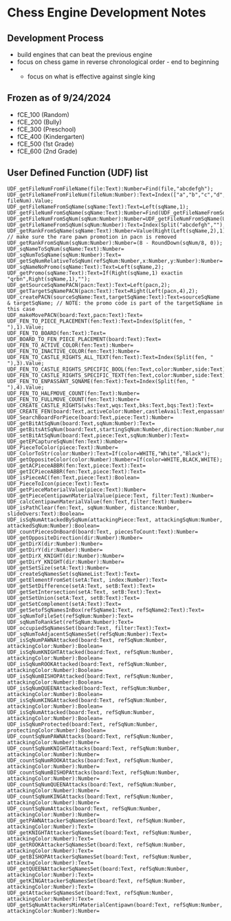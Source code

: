# Chess Engine Development Notes

## Development Process
- build engines that can beat the previous engine
- focus on chess game in reverse chronological order - end to beginning
- - focus on what is effective against single king


## Frozen as of 9/24/2024
- fCE_100 (Random)
- fCE_200 (Bully)
- fCE_300 (Preschool)
- fCE_400 (Kindergarten)
- fCE_500 (1st Grade)
- fCE_600 (2nd Grade)


## User Defined Function (UDF) list
    UDF_getFileNumFromFileName(file:Text):Number=Find(file,"abcdefgh");
    UDF_getFileNameFromFileNum(fileNum:Number):Text=Index(["a","b","c","d","e","f","g","h"], fileNum).Value;
    UDF_getFileNameFromSqName(sqName:Text):Text=Left(sqName,1);
    UDF_getFileNumFromSqName(sqName:Text):Number=Find(UDF_getFileNameFromSqName(sqName),"abcdefgh");
    UDF_getFileNumFromSqNum(sqNum:Number):Number=UDF_getFileNumFromSqName(UDF_sqNumToSqName(sqNum));
    UDF_getFileNameFromSqNum(sqNum:Number):Text=Index(Split("abcdefgh",""),Mod(sqNum,8)+1).Value;
    UDF_getRankFromSqName(sqName:Text):Number=Value(Right(Left(sqName,2),1)); // make sure the rare pawn promotion in pacn is removed
    UDF_getRankFromSqNum(sqNum:Number):Number=(8 - RoundDown(sqNum/8, 0));
    UDF_sqNameToSqNum(sqName:Text):Number=
    UDF_sqNumToSqName(sqNum:Number):Text=
    UDF_getSqNumRelativeToSqNum(refSqNum:Number,x:Number,y:Number):Number=
    UDF_sqNameNoPromo(sqName:Text):Text=Left(sqName,2);
    UDF_getPromo(sqName:Text):Text=If(Right(sqName,1) exactin "qrbn",Right(sqName,1),"");
    UDF_getSourceSqNamePACN(pacn:Text):Text=Left(pacn,2);
    UDF_getTargetSqNamePACN(pacn:Text):Text=Right(Left(pacn,4),2);
    UDF_createPACN(sourceSqName:Text,targetSqName:Text):Text=sourceSqName & targetSqName; // NOTE: the promo code is part of the targetSqName in this case
    UDF_makeMovePACN(board:Text,pacn:Text):Text=
    UDF_FEN_TO_PIECE_PLACEMENT(fen:Text):Text=Index(Split(fen, " "),1).Value;
    UDF_FEN_TO_BOARD(fen:Text):Text=
    UDF_BOARD_TO_FEN_PIECE_PLACEMENT(board:Text):Text=
    UDF_FEN_TO_ACTIVE_COLOR(fen:Text):Number=
    UDF_FEN_TO_INACTIVE_COLOR(fen:Text):Number=
    UDF_FEN_TO_CASTLE_RIGHTS_ALL_TEXT(fen:Text):Text=Index(Split(fen, " "),3).Value;
    UDF_FEN_TO_CASTLE_RIGHTS_SPECIFIC_BOOL(fen:Text,color:Number,side:Text):Boolean=
    UDF_FEN_TO_CASTLE_RIGHTS_SPECIFIC_TEXT(fen:Text,color:Number,side:Text):Text=
    UDF_FEN_TO_ENPASSANT_SQNAME(fen:Text):Text=Index(Split(fen, " "),4).Value;  
    UDF_FEN_TO_HALFMOVE_COUNT(fen:Text):Number=
    UDF_FEN_TO_FULLMOVE_COUNT(fen:Text):Number=
    UDF_CREATE_CASTLE_RIGHTS(wks:Text,wqs:Text,bks:Text,bqs:Text):Text=
    UDF_CREATE_FEN(board:Text,activeColor:Number,castleAvail:Text,enpassantSqName:Text,halfmoveClock:Number,fullmoveClock:Number):Text=
    UDF_SearchBoardForPiece(board:Text,piece:Text):Number=
    UDF_getBitAtSqNum(board:Text,sqNum:Number):Text=
    UDF_getBitsAtSqNum(board:Text,startingSqNum:Number,direction:Number,numberOfSquares:Number):Text=
    UDF_setBitAtSqNum(board:Text,piece:Text,sqNum:Number):Text=
    UDF_getEPCaptureSqNum(fen:Text):Number=
    UDF_PieceToColor(piece:Text):Number=
    UDF_ColorToStr(color:Number):Text=If(color=WHITE,"White","Black");
    UDF_getOppositeColor(color:Number):Number=If(color=WHITE,BLACK,WHITE);
    UDF_getACPieceABBR(fen:Text,piece:Text):Text=
    UDF_getICPieceABBR(fen:Text,piece:Text):Text=
    UDF_isPieceAC(fen:Text,piece:Text):Boolean=
    UDF_PieceToIcon(piece:Text):Text=
    UDF_getPieceMaterialValue(piece:Text):Number=
    UDF_getPieceCentipawnMaterialValue(piece:Text, filter:Text):Number=
    UDF_calcCentipawnMaterialValue(fen:Text,filter:Text):Number=
    UDF_isPathClear(fen:Text, sqNum:Number, distance:Number, slideOvers:Text):Boolean=
    UDF_isSqNumAttackedBySqNum(attackingPiece:Text, attackingSqNum:Number, attackedSqNum:Number):Boolean=
    UDF_countPiecesOnBoard(board:Text, piecesToCount:Text):Number=
    UDF_getOppositeDirection(dir:Number):Number=
    UDF_getDirX(dir:Number):Number=
    UDF_getDirY(dir:Number):Number=
    UDF_getDirX_KNIGHT(dir:Number):Number=
    UDF_getDirY_KNIGHT(dir:Number):Number=
    UDF_getSetSize(setA:Text):Number=
    UDF_createSqNamesSet(sqNameList:Text):Text=
    UDF_getElementFromSet(setA:Text, index:Number):Text=
    UDF_getSetDifference(setA:Text, setB:Text):Text=
    UDF_getSetIntersection(setA:Text, setB:Text):Text=
    UDF_getSetUnion(setA:Text, setB:Text):Text=
    UDF_getSetComplement(setA:Text):Text=
    UDF_getSetofSqNamesInBox(refSqName1:Text, refSqName2:Text):Text=
    UDF_sqNumToFileSet(refSqNum:Number):Text=
    UDF_sqNumToRankSet(refSqNum:Number):Text=
    UDF_occupiedSqNamesSet(board:Text, filter:Text):Text=
    UDF_sqNumToAdjacentSqNamesSet(refSqNum:Number):Text=
    UDF_isSqNumPAWNAttacked(board:Text, refSqNum:Number, attackingColor:Number):Boolean=
    UDF_isSqNumKNIGHTAttacked(board:Text, refSqNum:Number, attackingColor:Number):Boolean=
    UDF_isSqNumROOKAttacked(board:Text, refSqNum:Number, attackingColor:Number):Boolean=
    UDF_isSqNumBISHOPAttacked(board:Text, refSqNum:Number, attackingColor:Number):Boolean=
    UDF_isSqNumQUEENAttacked(board:Text, refSqNum:Number, attackingColor:Number):Boolean=
    UDF_isSqNumKINGAttacked(board:Text, refSqNum:Number, attackingColor:Number):Boolean=
    UDF_isSqNumAttacked(board:Text, refSqNum:Number, attackingColor:Number):Boolean=
    UDF_isSqNumProtected(board:Text, refSqNum:Number, protectingColor:Number):Boolean=
    UDF_countSqNumPAWNAttacks(board:Text, refSqNum:Number, attackingColor:Number):Number=
    UDF_countSqNumKNIGHTAttacks(board:Text, refSqNum:Number, attackingColor:Number):Number=
    UDF_countSqNumROOKAttacks(board:Text, refSqNum:Number, attackingColor:Number):Number=
    UDF_countSqNumBISHOPAttacks(board:Text, refSqNum:Number, attackingColor:Number):Number=
    UDF_countSqNumQUEENAttacks(board:Text, refSqNum:Number, attackingColor:Number):Number=
    UDF_countSqNumKINGAttacks(board:Text, refSqNum:Number, attackingColor:Number):Number=
    UDF_countSqNumAttacks(board:Text, refSqNum:Number, attackingColor:Number):Number=
    UDF_getPAWNAttackerSqNamesSet(board:Text, refSqNum:Number, attackingColor:Number):Text=
    UDF_getKNIGHTAttackerSqNamesSet(board:Text, refSqNum:Number, attackingColor:Number):Text=
    UDF_getROOKAttackerSqNamesSet(board:Text, refSqNum:Number, attackingColor:Number):Text=
    UDF_getBISHOPAttackerSqNamesSet(board:Text, refSqNum:Number, attackingColor:Number):Text=
    UDF_getQUEENAttackerSqNamesSet(board:Text, refSqNum:Number, attackingColor:Number):Text=
    UDF_getKINGAttackerSqNamesSet(board:Text, refSqNum:Number, attackingColor:Number):Text=
    UDF_getAttackerSqNamesSet(board:Text, refSqNum:Number, attackingColor:Number):Text=
    UDF_getSqNumAttackersMinMaterialCentipawn(board:Text, refSqNum:Number, attackingColor:Number):Number=

